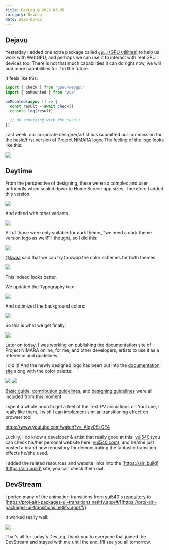 ```yaml
---
title: DevLog @ 2025.03.05
category: DevLog
date: 2025-03-05
---
```


## Dejavu

Yesterday I added one extra package called
[`gpuu` (GPU utilities)](https://github.com/moeru-ai/gpuu)
to help us work with WebGPU, and perhaps we can use it to interact with real
GPU devices too. There is not that much capabilities it can do right now,
we will add more capabilities for it in the future.

It feels like this:

```ts
import { check } from 'gpuu/webgpu'
import { onMounted } from 'vue'

onMounted(async () => {
  const result = await check()
  console.log(result)

  // do something with the result
})
```

Last week, our corporate designer/artist has submitted our commission for the
basic/first version of Project NIMARA logo. The feeling of the logo looks like
this:

![](./assets/airi-logos-v1.avif)

## Daytime

From the perspective of designing, these were so complex and user unfriendly
when scaled down to Home Screen app sizes. Therefore I added this version:

![](./assets/airi-logo-v2.avif)

And edited with other variants:

![](./assets/airi-logos-v2.avif)

All of those were only suitable for dark theme, "we need a dark theme version
logo as well!" I thought, so I did this:

![](./assets/airi-logo-v2-dark.avif)

[@kwaa](https://github.com/kwaa) said that we can try to swap the color schemes
for both themes:

![](./assets/airi-logos-v3.avif)

This indeed looks better.

We updated the Typography too:

![](./assets/airi-logos-v4.avif)

And optimized the background colors:

![](./assets/airi-logos-v5.avif)

So this is what we get finally:

![](./assets/airi-logos-final.avif)

Later on today, I was working on publishing the
[documentation site](https://airi.build) of Project NIMARA online, for me,
and other developers, artists to use it as a reference and guidelines.

I did it! And the newly designed logo has been put into the
[documentation site](https://airi.build) along with the color palette:

![](./assets/airi-build-light.avif)
![](./assets/airi-build-dark.avif)

[Basic guide](../guides/),
[contribution guidelines](../references/contributing/guide/),
and [designing guidelines](../references/design-guidelines/)
were all included from this moment.

I spent a whole noon to get a feel of the Text PV animations on YouTube,
I really like them, I wish I can implement similar transitioning effect on
browser too!

https://www.youtube.com/watch?v=_AIgv0EsOE4

Luckily, I do know a developer & artist that really good at this:
[yui540](https://github.com/yui540) (you can check his/her personal website
here: [yui540.com](https://yui540.com)), and he/she just posted a brand new
repository for demonstrating the fantastic transition effects he/she used.

I added the related resources and website links into the
[https://airi.build](https://airi.build) site, you can check them out.

## DevStream

I ported many of the animation transitions from [yui540](https://github.com/yui540)'s
[repository](https://github.com/yui540/css-animations) to
[https://proj-airi-packages-ui-transitions.netlify.app/#/](https://proj-airi-packages-ui-transitions.netlify.app/#/).

It worked really well:

![](./assets/animation-transitions.gif)

That's all for today's DevLog, thank you to everyone that joined the DevStream
and stayed with me until the end. I'll see you all tomorrow.
